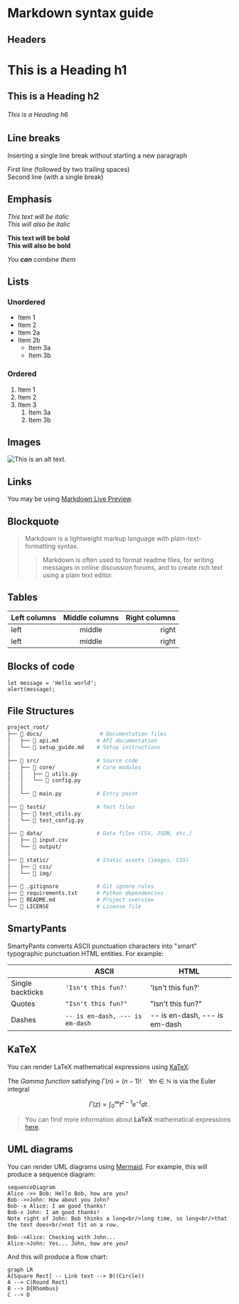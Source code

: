 # Markdown syntax guide

## Headers

# This is a Heading h1

## This is a Heading h2

###### This is a Heading h6

## Line breaks

Inserting a single line break without starting a new paragraph

First line (followed by two trailing spaces)  
Second line (with a single break)

## Emphasis

_This text will be italic_  
_This will also be italic_

**This text will be bold**  
**This will also be bold**

_You **can** combine them_

## Lists

### Unordered

- Item 1
- Item 2
- Item 2a
- Item 2b
  - Item 3a
  - Item 3b

### Ordered

1. Item 1
2. Item 2
3. Item 3
   1. Item 3a
   2. Item 3b

## Images

![This is an alt text.](/image/sample.webp "This is a sample image.")

## Links

You may be using [Markdown Live Preview](https://markdownlivepreview.com/).

## Blockquote

> Markdown is a lightweight markup language with plain-text-formatting syntax.
>
> > Markdown is often used to format readme files, for writing messages in online discussion forums, and to create rich text using a plain text editor.

## Tables

| Left columns | Middle columns | Right columns |
| ------------ | :------------: | ------------: |
| left         |     middle     |         right |
| left         |     middle     |         right |

## Blocks of code

```
let message = 'Hello world';
alert(message);
```

## File Structures

```bash
project_root/
├── 📂 docs/                  # Documentation files
│   ├── 📄 api.md            # API documentation
│   └── 📄 setup_guide.md    # Setup instructions
│
├── 📂 src/                  # Source code
│   ├── 📂 core/             # Core modules
│   │   ├── 📄 utils.py
│   │   └── 📄 config.py
│   │
│   └── 📄 main.py           # Entry point
│
├── 📂 tests/                # Test files
│   ├── 📄 test_utils.py
│   └── 📄 test_config.py
│
├── 📂 data/                 # Data files (CSV, JSON, etc.)
│   ├── 📄 input.csv
│   └── 📄 output/
│
├── 📂 static/               # Static assets (images, CSS)
│   ├── 📂 css/
│   └── 📂 img/
│
├── 📄 .gitignore            # Git ignore rules
├── 📄 requirements.txt      # Python dependencies
├── 📄 README.md             # Project overview
└── 📄 LICENSE               # License file
```

## SmartyPants

SmartyPants converts ASCII punctuation characters into "smart" typographic punctuation HTML entities. For example:

|                  | ASCII                           | HTML                          |
| ---------------- | ------------------------------- | ----------------------------- |
| Single backticks | `'Isn't this fun?'`             | 'Isn't this fun?'             |
| Quotes           | `"Isn't this fun?"`             | "Isn't this fun?"             |
| Dashes           | `-- is en-dash, --- is em-dash` | -- is en-dash, --- is em-dash |

## KaTeX

You can render LaTeX mathematical expressions using [KaTeX](https://khan.github.io/KaTeX/):

The _Gamma function_ satisfying $\Gamma(n) = (n-1)!\quad\forall n\in\mathbb N$ is via the Euler integral

$$
\Gamma(z) = \int_0^\infty t^{z-1}e^{-t}dt\,.
$$

> You can find more information about **LaTeX** mathematical expressions [here](http://meta.math.stackexchange.com/questions/5020/mathjax-basic-tutorial-and-quick-reference).

## UML diagrams

You can render UML diagrams using [Mermaid](https://mermaidjs.github.io/). For example, this will produce a sequence diagram:

```mermaid
sequenceDiagram
Alice ->> Bob: Hello Bob, how are you?
Bob-->>John: How about you John?
Bob--x Alice: I am good thanks!
Bob-x John: I am good thanks!
Note right of John: Bob thinks a long<br/>long time, so long<br/>that the text does<br/>not fit on a row.

Bob-->Alice: Checking with John...
Alice->John: Yes... John, how are you?
```

And this will produce a flow chart:

```mermaid
graph LR
A[Square Rect] -- Link text --> B((Circle))
A --> C(Round Rect)
B --> D{Rhombus}
C --> D
```
